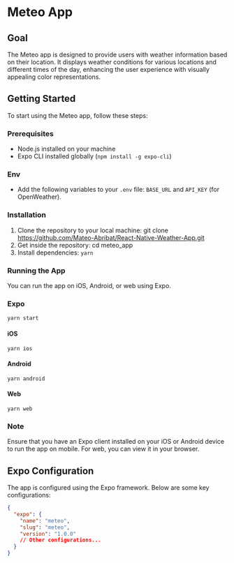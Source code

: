 # Meteo App

## Goal

The Meteo app is designed to provide users with weather information based on their location. It displays weather conditions for various locations and different times of the day, enhancing the user experience with visually appealing color representations.

## Getting Started

To start using the Meteo app, follow these steps:

### Prerequisites

- Node.js installed on your machine
- Expo CLI installed globally (`npm install -g expo-cli`)

### Env

- Add the following variables to your `.env` file: `BASE_URL` and `API_KEY` (for OpenWeather).

### Installation

1. Clone the repository to your local machine:
   git clone <https://github.com/Mateo-Abribat/React-Native-Weather-App.git>
2. Get inside the repository:
   cd meteo_app
3. Install dependencies:
   `yarn`

### Running the App

You can run the app on iOS, Android, or web using Expo.

### Expo

`yarn start`

#### iOS

`yarn ios`

#### Android

`yarn android`

#### Web

`yarn web`

### Note

Ensure that you have an Expo client installed on your iOS or Android device to run the app on mobile. For web, you can view it in your browser.

## Expo Configuration

The app is configured using the Expo framework. Below are some key configurations:

```json
{
  "expo": {
    "name": "meteo",
    "slug": "meteo",
    "version": "1.0.0"
    // Other configurations...
  }
}
```
